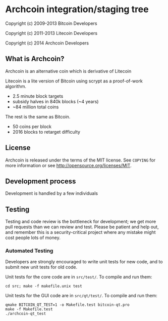 Archcoin integration/staging tree
================================

Copyright (c) 2009-2013 Bitcoin Developers

Copyright (c) 2011-2013 Litecoin Developers

Copyright (c) 2014 Archcoin Developers

What is Archcoin?
----------------

Archcoin is an alternative coin which is derivative of Litecoin

Litecoin is a lite version of Bitcoin using scrypt as a proof-of-work algorithm.
 - 2.5 minute block targets
 - subsidy halves in 840k blocks (~4 years)
 - ~84 million total coins

The rest is the same as Bitcoin.
 - 50 coins per block
 - 2016 blocks to retarget difficulty

License
-------

Archcoin is released under the terms of the MIT license. See `COPYING` for more
information or see http://opensource.org/licenses/MIT.

Development process
-------------------

Development is handled by a few individuals

Testing
-------

Testing and code review is the bottleneck for development; we get more pull
requests than we can review and test. Please be patient and help out, and
remember this is a security-critical project where any mistake might cost people
lots of money.

### Automated Testing

Developers are strongly encouraged to write unit tests for new code, and to
submit new unit tests for old code.

Unit tests for the core code are in `src/test/`. To compile and run them:

    cd src; make -f makefile.unix test

Unit tests for the GUI code are in `src/qt/test/`. To compile and run them:

    qmake BITCOIN_QT_TEST=1 -o Makefile.test bitcoin-qt.pro
    make -f Makefile.test
    ./archcoin-qt_test

